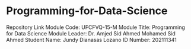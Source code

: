 # Programming-for-Data-Science
Repository Link
Module Code: UFCFVQ-15-M
Module Title: Programming for Data Science
Module Leader: Dr. Amjed Sid Ahmed Mohamed Sid Ahmed
Student Name: Jundy Dianasas Lozano
ID Number: 202111341
